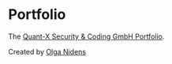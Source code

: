 # Portfolio

The [Quant-X Security &amp; Coding GmbH Portfolio](https://github.com/Quant-X-Security-Coding-GmbH/Portfolio/blob/main/Quant-X%20Security%20%26%20Coding%20GmbH_hoch_2024.pdf).

Created by [Olga Nidens](https://www.linkedin.com/in/olga-nidens-481571155/)
